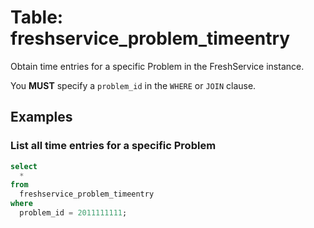 # Table: freshservice_problem_timeentry

Obtain time entries for a specific Problem in the FreshService instance.

You **MUST** specify a `problem_id` in the `WHERE` or `JOIN` clause.

## Examples

### List all time entries for a specific Problem

```sql
select
  *
from
  freshservice_problem_timeentry
where
  problem_id = 2011111111;
```
